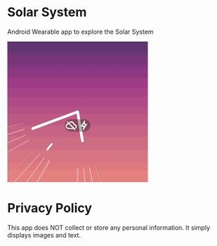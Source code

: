 # Solar System

Android Wearable app to explore the Solar System

![tour](https://raw.githubusercontent.com/aornelas/SolarSystem/master/screenshots/v1.1.gif)

# Privacy Policy

This app does NOT collect or store any personal information. It simply displays images and text.
